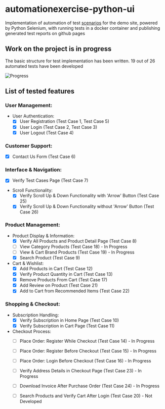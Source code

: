 # automationexercise-python-ui

Implementation of automation of test [scenarios](https://automationexercise.com/test_cases) for the demo site, powered by Python Selenium, with running tests in a docker container and publishing generated test reports on github pages

## Work on the project is in progress

The basic structure for test implementation has been written.
19 out of 26 automated tests have been developed

![Progress](https://progress-bar.dev/73/?title=done)

## List of tested features 

### User Management:
   - User Authentication:
     - [x] User Registration (Test Case 1, Test Case 5)
     - [x] User Login (Test Case 2, Test Case 3) 
     - [x] User Logout (Test Case 4)

### Customer Support:
   - [x] Contact Us Form (Test Case 6)

### Interface & Navigation:
   - [x] Verify Test Cases Page (Test Case 7)
   - Scroll Functionality:
     - [x] Verify Scroll Up & Down Functionality with 'Arrow' Button (Test Case 25)
     - [x] Verify Scroll Up & Down Functionality without 'Arrow' Button (Test Case 26)

### Product Management:
   - Product Display & Information:
     - [x] Verify All Products and Product Detail Page (Test Case 8)
     - [ ] View Category Products (Test Case 18) - In Progress
     - [ ] View & Cart Brand Products (Test Case 19) - In Progress
     - [x] Search Product (Test Case 9) 
   - Cart & Wishlist:
     - [x] Add Products in Cart (Test Case 12)
     - [x] Verify Product Quantity in Cart (Test Case 13)
     - [x] Remove Products From Cart (Test Case 17)
     - [x] Add Review on Product (Test Case 21)
     - [x] Add to Cart from Recommended Items (Test Case 22)

### Shopping & Checkout:
   - Subscription Handling:
     - [x] Verify Subscription in Home Page (Test Case 10)
     - [x] Verify Subscription in Cart Page (Test Case 11)
   - Checkout Process:
     - [ ] Place Order: Register While Checkout (Test Case 14) - In Progress
     - [ ] Place Order: Register Before Checkout (Test Case 15) - In Progress
     - [ ] Place Order: Login Before Checkout (Test Case 16) - In Progress
     - [ ] Verify Address Details in Checkout Page (Test Case 23) - In Progress
     - [ ] Download Invoice After Purchase Order (Test Case 24) - In Progress
     - [ ] Search Products and Verify Cart After Login (Test Case 20) - Not Developed

